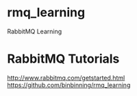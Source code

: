 # rmq_learning
RabbitMQ Learning

# RabbitMQ Tutorials
http://www.rabbitmq.com/getstarted.html
https://github.com/binbinning/rmq_learning

